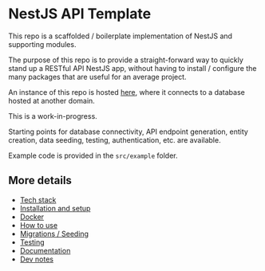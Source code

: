 # NestJS API Template

<!-- Uncomment the line below when using this template for a project. -->
<!-- This project was built with the [NestJS Template]([github link goes here)](https://github.com/mattburnett-repo/nestjs-api-template). -->

This repo is a scaffolded / boilerplate implementation of NestJS and supporting modules.

The purpose of this repo is to provide a straight-forward way to quickly stand up a RESTful API NestJS app, without having to install / configure the many packages that are useful for an average project.

An instance of this repo is hosted [here](https://nestjs-api-template.fly.dev/api), where it connects to a database hosted at another domain.

This is a work-in-progress.

Starting points for database connectivity, API endpoint generation, entity creation, data seeding, testing, authentication, etc. are available.

Example code is provided in the `src/example` folder.

## More details

- [Tech stack](./TechStack.md)
- [Installation and setup](./InstallationAndSetup.md)
- [Docker](./Docker.md)
- [How to use](./HowToUse.md)
- [Migrations / Seeding](./MigrationsAndSeeding.md)
- [Testing](./Testing.md)
- [Documentation](./Documentation.md)
- [Dev notes](./DevNotes.md)
